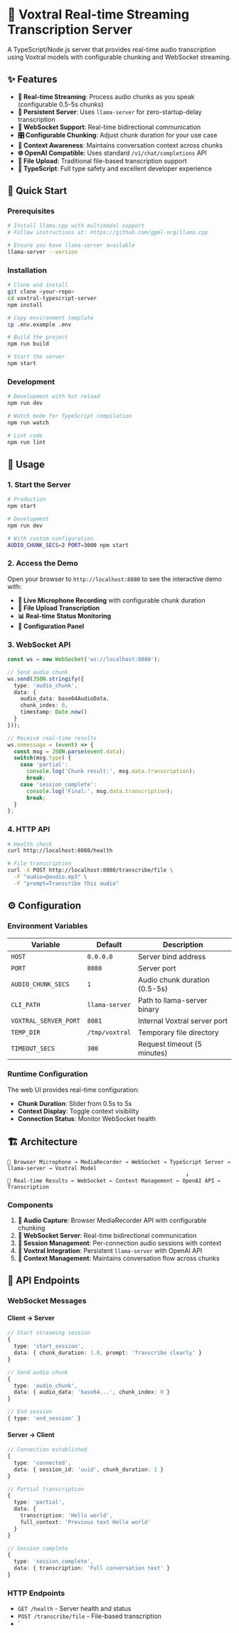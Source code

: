 # 🎤 Voxtral Real-time Streaming Transcription Server

A TypeScript/Node.js server that provides real-time audio transcription using Voxtral models with configurable chunking and WebSocket streaming.

## ✨ Features

- **🎯 Real-time Streaming**: Process audio chunks as you speak (configurable 0.5-5s chunks)
- **🔄 Persistent Server**: Uses `llama-server` for zero-startup-delay transcription
- **📡 WebSocket Support**: Real-time bidirectional communication
- **🎛️ Configurable Chunking**: Adjust chunk duration for your use case
- **📝 Context Awareness**: Maintains conversation context across chunks
- **🌐 OpenAI Compatible**: Uses standard `/v1/chat/completions` API
- **📁 File Upload**: Traditional file-based transcription support
- **🔧 TypeScript**: Full type safety and excellent developer experience

## 🚀 Quick Start

### Prerequisites

```bash
# Install llama.cpp with multimodal support
# Follow instructions at: https://github.com/ggml-org/llama.cpp

# Ensure you have llama-server available
llama-server --version
```

### Installation

```bash
# Clone and install
git clone <your-repo>
cd voxtral-typescript-server
npm install

# Copy environment template
cp .env.example .env

# Build the project
npm run build

# Start the server
npm start
```

### Development

```bash
# Development with hot reload
npm run dev

# Watch mode for TypeScript compilation
npm run watch

# Lint code
npm run lint
```

## 📖 Usage

### 1. Start the Server

```bash
# Production
npm start

# Development
npm run dev

# With custom configuration
AUDIO_CHUNK_SECS=2 PORT=3000 npm start
```

### 2. Access the Demo

Open your browser to `http://localhost:8080` to see the interactive demo with:

- **🎤 Live Microphone Recording** with configurable chunk duration
- **📁 File Upload Transcription**
- **📊 Real-time Status Monitoring**
- **🔧 Configuration Panel**

### 3. WebSocket API

```typescript
const ws = new WebSocket('ws://localhost:8080');

// Send audio chunk
ws.send(JSON.stringify({
  type: 'audio_chunk',
  data: {
    audio_data: base64AudioData,
    chunk_index: 0,
    timestamp: Date.now()
  }
}));

// Receive real-time results
ws.onmessage = (event) => {
  const msg = JSON.parse(event.data);
  switch(msg.type) {
    case 'partial':
      console.log('Chunk result:', msg.data.transcription);
      break;
    case 'session_complete':
      console.log('Final:', msg.data.transcription);
      break;
  }
};
```

### 4. HTTP API

```bash
# Health check
curl http://localhost:8080/health

# File transcription
curl -X POST http://localhost:8080/transcribe/file \
  -F "audio=@audio.mp3" \
  -F "prompt=Transcribe this audio"
```

## ⚙️ Configuration

### Environment Variables

| Variable | Default | Description |
|----------|---------|-------------|
| `HOST` | `0.0.0.0` | Server bind address |
| `PORT` | `8080` | Server port |
| `AUDIO_CHUNK_SECS` | `1` | Audio chunk duration (0.5-5s) |
| `CLI_PATH` | `llama-server` | Path to llama-server binary |
| `VOXTRAL_SERVER_PORT` | `8081` | Internal Voxtral server port |
| `TEMP_DIR` | `/tmp/voxtral` | Temporary file directory |
| `TIMEOUT_SECS` | `300` | Request timeout (5 minutes) |

### Runtime Configuration

The web UI provides real-time configuration:

- **Chunk Duration**: Slider from 0.5s to 5s
- **Context Display**: Toggle context visibility
- **Connection Status**: Monitor WebSocket health

## 🏗️ Architecture

```
🎤 Browser Microphone → MediaRecorder → WebSocket → TypeScript Server → llama-server → Voxtral Model
                                                        ↓
📝 Real-time Results ← WebSocket ← Context Management ← OpenAI API ← Transcription
```

### Components

1. **🎤 Audio Capture**: Browser MediaRecorder API with configurable chunking
2. **📡 WebSocket Server**: Real-time bidirectional communication
3. **🔄 Session Management**: Per-connection audio sessions with context
4. **🤖 Voxtral Integration**: Persistent `llama-server` with OpenAI API
5. **📝 Context Management**: Maintains conversation flow across chunks

## 🎯 API Endpoints

### WebSocket Messages

#### Client → Server

```typescript
// Start streaming session
{
  type: 'start_session',
  data: { chunk_duration: 1.0, prompt: 'Transcribe clearly' }
}

// Send audio chunk
{
  type: 'audio_chunk',
  data: { audio_data: 'base64...', chunk_index: 0 }
}

// End session
{ type: 'end_session' }
```

#### Server → Client

```typescript
// Connection established
{
  type: 'connected',
  data: { session_id: 'uuid', chunk_duration: 1 }
}

// Partial transcription
{
  type: 'partial',
  data: { 
    transcription: 'Hello world',
    full_context: 'Previous text Hello world'
  }
}

// Session complete
{
  type: 'session_complete',
  data: { transcription: 'Full conversation text' }
}
```

### HTTP Endpoints

- `GET /health` - Server health and status
- `POST /transcribe/file` - File-based transcription
- `